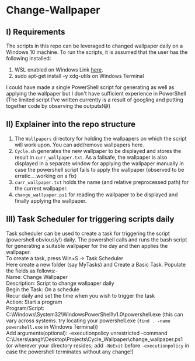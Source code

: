 # Change-Wallpaper
## I) Requirements
The scripts in this repo can be leveraged to changed wallpaper daily on a Windows 10 machine. To run the scripts, it is assumed that the user has the following installed:
1. WSL enabled on Windows Link [here](https://www.windowscentral.com/install-windows-subsystem-linux-windows-10).
2. sudo apt-get install -y xdg-utils on Windows Terminal

I could have made a single PowerShell script for generating as well as applying the wallpaper but I don't have sufficient experience in PowerShell (The limited script I've written currently is a result of googling and putting together code by observing the outputs!😅)

## II) Explainer into the repo structure
1. The `Wallpapers` directory for holding the wallpapers on which the script will work upon. You can add/remove wallpapers here.
2. `Cycle.sh` generates the new wallpaper to be displayed and stores the result in `curr_wallpaper.txt`. As a failsafe, the wallpaper is also displayed in a separate window for applying the wallpaper manually in case the powershell script fails to apply the wallpaper (observed to be erratic....working on a fix)  
3. `curr_wallpaper.txt` holds the name (and relative preprocessed path) for the current wallpaper.
4. `change_wallpaper.ps1` for reading the wallpaper to be displayed and finally applying the wallpaper.

## III) Task Scheduler for triggering scripts daily
Task scheduler can be used to create a task for triggering the script (powershell obviously!) daily. The powershell calls and runs the bash script for generating a suitable wallpaper for the day and then applies the wallpaper.<br>
To create a task, press Win+S -> Task Scheduler<br>
Here create a new folder (say MyTasks) and Create a Basic Task. Populate the fields as follows:-<br>
Name: Change Wallpaper<br>
Description: Script to change wallpaper daily<br>
Begin the Task: On a schedule<br>
Recur daily and set the time when you wish to trigger the task<br>
Action: Start a program<br>
Program/Script: C:\Windows\System32\WindowsPowerShell\v1.0\powershell.exe (this can vary across systems. try locating your powershell.exe (`find . -name powershell.exe` in Windows Terminal))<br>
Add arguments(optional): -executionpolicy unrestricted -command C:\Users\sangh\Desktop\Projects\Cycle_Wallpaper\change_wallpaper.ps1 (or wherever your directory resides; add `-NoExit` before `-executionpolicy` in case the powershell terminates without any change!)<br>
